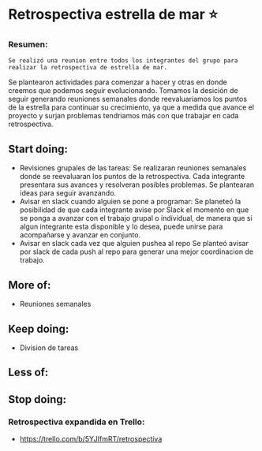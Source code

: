 # Retrospectiva estrella de mar :star:

### Resumen:

    Se realizó una reunion entre todos los integrantes del grupo para realizar la retrospectiva de estrella de mar.
Se plantearon actividades para comenzar a hacer y otras en donde creemos que podemos seguir evolucionando. Tomamos la desición de 
seguir generando reuniones semanales donde reevaluariamos los puntos de la estrella para continuar su crecimiento, ya que a medida que avance el proyecto y surjan problemas tendriamos más con que trabajar en cada retrospectiva.

## Start doing:

- Revisiones grupales de las tareas:
    Se realizaran reuniones semanales donde se reevaluaran los puntos de la retrospectiva. Cada integrante presentara sus avances y resolveran posibles problemas. Se plantearan ideas para seguir avanzando.
- Avisar en slack cuando alguien se pone a programar:
    Se planeteó la posibilidad de que cada integrante avise por Slack el momento en que se ponga a avanzar con el trabajo grupal
    o individual, de manera que si algun integrante esta disponible y lo desea, puede unirse para acompañarse y avanzar en conjunto.
- Avisar en slack cada vez que alguien pushea al repo
    Se planteó avisar por slack de cada push al repo para generar una mejor coordinacion de trabajo.

## More of:

- Reuniones semanales

## Keep doing:

- Division de tareas

## Less of:

## Stop doing:


### Retrospectiva expandida en Trello:

- https://trello.com/b/5YJIfmRT/retrospectiva
